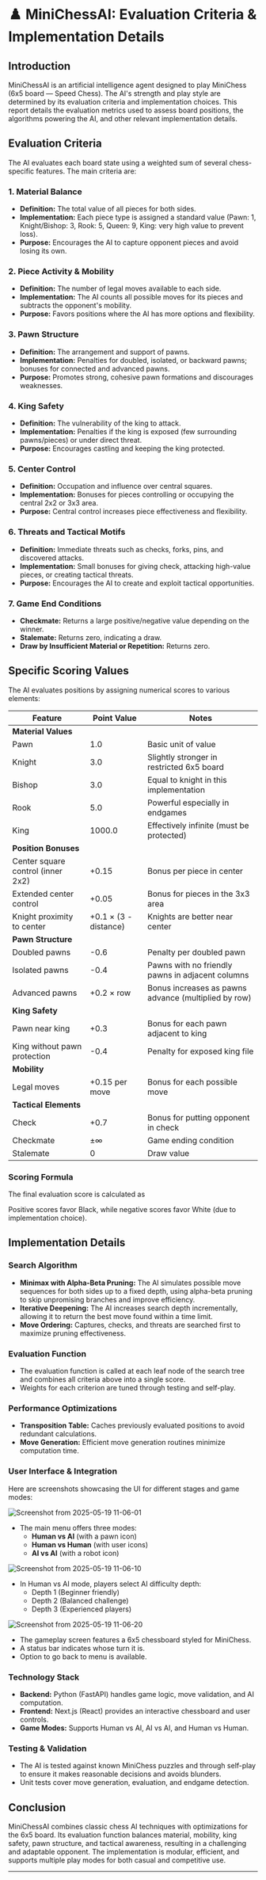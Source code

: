 # ♟️ MiniChessAI: Evaluation Criteria & Implementation Details 

## Introduction

MiniChessAI is an artificial intelligence agent designed to play MiniChess (6x5 board — Speed Chess). The AI's strength and play style are determined by its evaluation criteria and implementation choices. This report details the evaluation metrics used to assess board positions, the algorithms powering the AI, and other relevant implementation details.

## Evaluation Criteria

The AI evaluates each board state using a weighted sum of several chess-specific features. The main criteria are:

### 1. Material Balance
- **Definition:** The total value of all pieces for both sides.
- **Implementation:** Each piece type is assigned a standard value (Pawn: 1, Knight/Bishop: 3, Rook: 5, Queen: 9, King: very high value to prevent loss).
- **Purpose:** Encourages the AI to capture opponent pieces and avoid losing its own.

### 2. Piece Activity & Mobility
- **Definition:** The number of legal moves available to each side.
- **Implementation:** The AI counts all possible moves for its pieces and subtracts the opponent's mobility.
- **Purpose:** Favors positions where the AI has more options and flexibility.

### 3. Pawn Structure
- **Definition:** The arrangement and support of pawns.
- **Implementation:** Penalties for doubled, isolated, or backward pawns; bonuses for connected and advanced pawns.
- **Purpose:** Promotes strong, cohesive pawn formations and discourages weaknesses.

### 4. King Safety
- **Definition:** The vulnerability of the king to attack.
- **Implementation:** Penalties if the king is exposed (few surrounding pawns/pieces) or under direct threat.
- **Purpose:** Encourages castling and keeping the king protected.

### 5. Center Control
- **Definition:** Occupation and influence over central squares.
- **Implementation:** Bonuses for pieces controlling or occupying the central 2x2 or 3x3 area.
- **Purpose:** Central control increases piece effectiveness and flexibility.

### 6. Threats and Tactical Motifs
- **Definition:** Immediate threats such as checks, forks, pins, and discovered attacks.
- **Implementation:** Small bonuses for giving check, attacking high-value pieces, or creating tactical threats.
- **Purpose:** Encourages the AI to create and exploit tactical opportunities.

### 7. Game End Conditions
- **Checkmate:** Returns a large positive/negative value depending on the winner.
- **Stalemate:** Returns zero, indicating a draw.
- **Draw by Insufficient Material or Repetition:** Returns zero.

## Specific Scoring Values

The AI evaluates positions by assigning numerical scores to various elements:

| Feature | Point Value | Notes |
|---------|-------------|-------|
| **Material Values** | | |
| Pawn | 1.0 | Basic unit of value |
| Knight | 3.0 | Slightly stronger in restricted 6x5 board |
| Bishop | 3.0 | Equal to knight in this implementation |
| Rook | 5.0 | Powerful especially in endgames |
| King | 1000.0 | Effectively infinite (must be protected) |
| **Position Bonuses** | | |
| Center square control (inner 2x2) | +0.15 | Bonus per piece in center |
| Extended center control | +0.05 | Bonus for pieces in the 3x3 area |
| Knight proximity to center | +0.1 × (3 - distance) | Knights are better near center |
| **Pawn Structure** | | |
| Doubled pawns | -0.6 | Penalty per doubled pawn |
| Isolated pawns | -0.4 | Pawns with no friendly pawns in adjacent columns |
| Advanced pawns | +0.2 × row | Bonus increases as pawns advance (multiplied by row) |
| **King Safety** | | |
| Pawn near king | +0.3 | Bonus for each pawn adjacent to king |
| King without pawn protection | -0.4 | Penalty for exposed king file |
| **Mobility** | | |
| Legal moves | +0.15 per move | Bonus for each possible move |
| **Tactical Elements** | | |
| Check | +0.7 | Bonus for putting opponent in check |
| Checkmate | ±∞ | Game ending condition |
| Stalemate | 0 | Draw value |

### Scoring Formula

The final evaluation score is calculated as

Positive scores favor Black, while negative scores favor White (due to implementation choice).

## Implementation Details

### Search Algorithm
- **Minimax with Alpha-Beta Pruning:** The AI simulates possible move sequences for both sides up to a fixed depth, using alpha-beta pruning to skip unpromising branches and improve efficiency.
- **Iterative Deepening:** The AI increases search depth incrementally, allowing it to return the best move found within a time limit.
- **Move Ordering:** Captures, checks, and threats are searched first to maximize pruning effectiveness.

### Evaluation Function
- The evaluation function is called at each leaf node of the search tree and combines all criteria above into a single score.
- Weights for each criterion are tuned through testing and self-play.

### Performance Optimizations
- **Transposition Table:** Caches previously evaluated positions to avoid redundant calculations.
- **Move Generation:** Efficient move generation routines minimize computation time.

### User Interface & Integration

Here are screenshots showcasing the UI for different stages and game modes:


![Screenshot from 2025-05-19 11-06-01](https://github.com/user-attachments/assets/6a317ccf-a54d-4174-98e7-30dc4e424528)

- The main menu offers three modes:
  - **Human vs AI** (with a pawn icon)
  - **Human vs Human** (with user icons)
  - **AI vs AI** (with a robot icon)


![Screenshot from 2025-05-19 11-06-10](https://github.com/user-attachments/assets/57621a37-f435-4323-be02-2b6bd4d92cc0)


- In Human vs AI mode, players select AI difficulty depth:
  - Depth 1 (Beginner friendly)
  - Depth 2 (Balanced challenge)
  - Depth 3 (Experienced players)


![Screenshot from 2025-05-19 11-06-20](https://github.com/user-attachments/assets/05d40842-2a24-4f26-90ac-0d0e22833a14)

- The gameplay screen features a 6x5 chessboard styled for MiniChess.
- A status bar indicates whose turn it is.
- Option to go back to menu is available.

### Technology Stack
- **Backend:** Python (FastAPI) handles game logic, move validation, and AI computation.
- **Frontend:** Next.js (React) provides an interactive chessboard and user controls.
- **Game Modes:** Supports Human vs AI, AI vs AI, and Human vs Human.

### Testing & Validation
- The AI is tested against known MiniChess puzzles and through self-play to ensure it makes reasonable decisions and avoids blunders.
- Unit tests cover move generation, evaluation, and endgame detection.

## Conclusion

MiniChessAI combines classic chess AI techniques with optimizations for the 6x5 board. Its evaluation function balances material, mobility, king safety, pawn structure, and tactical awareness, resulting in a challenging and adaptable opponent. The implementation is modular, efficient, and supports multiple play modes for both casual and competitive use.

---



